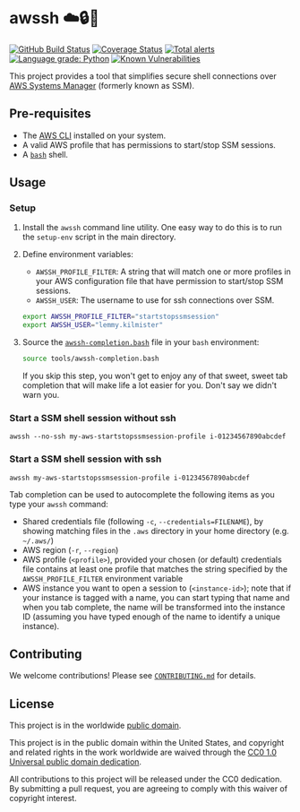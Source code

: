 # awssh ☁️🔒🐚 #

[![GitHub Build Status](https://github.com/cisagov/awssh/workflows/build/badge.svg)](https://github.com/cisagov/awssh/actions)
[![Coverage Status](https://coveralls.io/repos/github/cisagov/awssh/badge.svg?branch=develop)](https://coveralls.io/github/cisagov/awssh?branch=develop)
[![Total alerts](https://img.shields.io/lgtm/alerts/g/cisagov/awssh.svg?logo=lgtm&logoWidth=18)](https://lgtm.com/projects/g/cisagov/awssh/alerts/)
[![Language grade: Python](https://img.shields.io/lgtm/grade/python/g/cisagov/awssh.svg?logo=lgtm&logoWidth=18)](https://lgtm.com/projects/g/cisagov/awssh/context:python)
[![Known Vulnerabilities](https://snyk.io/test/github/cisagov/awssh/develop/badge.svg)](https://snyk.io/test/github/cisagov/awssh)

This project provides a tool that simplifies secure shell connections over
[AWS Systems Manager](https://docs.aws.amazon.com/systems-manager/latest/userguide/what-is-systems-manager.html)
(formerly known as SSM).

## Pre-requisites ##

- The [AWS CLI](https://aws.amazon.com/cli/) installed on your system.
- A valid AWS profile that has permissions to start/stop SSM sessions.
- A [`bash`](https://www.gnu.org/software/bash/) shell.

## Usage ##

### Setup ###

1. Install the `awssh` command line utility.  One easy way to do this is
   to run the `setup-env` script in the main directory.
1. Define environment variables:
   - `AWSSH_PROFILE_FILTER`: A string that will match one or more profiles
     in your AWS configuration file that have permission to start/stop SSM
     sessions.
   - `AWSSH_USER`: The username to use for ssh connections over SSM.

    ```bash
    export AWSSH_PROFILE_FILTER="startstopssmsession"
    export AWSSH_USER="lemmy.kilmister"
    ```

1. Source the [`awssh-completion.bash`](tools/awssh-completion.bash) file in
   your `bash` environment:

   ```bash
   source tools/awssh-completion.bash
   ```

   If you skip this step, you won't get to enjoy any of that sweet, sweet
   tab completion that will make life a lot easier for you.  Don't say we
   didn't warn you.

### Start a SSM shell session without ssh ###

```console
awssh --no-ssh my-aws-startstopssmsession-profile i-01234567890abcdef
```

### Start a SSM shell session with ssh ###

```console
awssh my-aws-startstopssmsession-profile i-01234567890abcdef
```

Tab completion can be used to autocomplete the following items as you type
your `awssh` command:

- Shared credentials file (following `-c`, `--credentials=FILENAME`), by
  showing matching files in the `.aws` directory in your home directory
  (e.g. `~/.aws/`)
- AWS region (`-r`, `--region`)
- AWS profile (`<profile>`), provided your chosen (or default) credentials
  file contains at least one profile that matches the string specified by the
  `AWSSH_PROFILE_FILTER` environment variable
- AWS instance you want to open a session to (`<instance-id>`); note that
  if your instance is tagged with a name, you can start typing that name and
  when you tab complete, the name will be transformed into the instance ID
  (assuming you have typed enough of the name to identify a unique instance).

## Contributing ##

We welcome contributions!  Please see [`CONTRIBUTING.md`](CONTRIBUTING.md) for
details.

## License ##

This project is in the worldwide [public domain](LICENSE).

This project is in the public domain within the United States, and
copyright and related rights in the work worldwide are waived through
the [CC0 1.0 Universal public domain
dedication](https://creativecommons.org/publicdomain/zero/1.0/).

All contributions to this project will be released under the CC0
dedication. By submitting a pull request, you are agreeing to comply
with this waiver of copyright interest.
